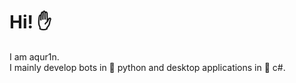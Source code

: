 # Hi! ✋
I am aqur1n.                           
I mainly develop bots in 🐍 python and desktop applications in 💠 c#.
